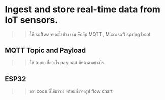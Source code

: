 # Ingest and store real-time data from IoT sensors.
>> ใช้ software อะไรบ้าง เช่น Eclip MQTT , Microsoft spring boot

## MQTT Topic and Payload
>> ใช้ topic ชื่ออะไร payload มีหน้าตาอย่างไร

## ESP32
>> เอา code ที่ใช้มาวาง พร้อมทั้งวาดรูป flow chart

```cpp

```